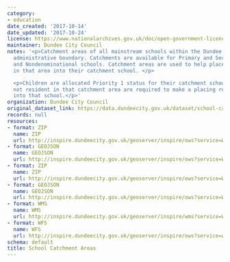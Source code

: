 ```yaml
---
category:
- education
date_created: '2017-10-14'
date_updated: '2017-10-24'
license: https://www.nationalarchives.gov.uk/doc/open-government-licence/version/3/
maintainer: Dundee City Council
notes: '<p>Catchment areas of all mainstream schools within the Dundee City Council
  administrative boundary. Catchments are available for Primary and Secondary, Denominational
  and Nondenominational schools. Catchment areas are used to help place children resident
  in that area into their catchment school. </p>

  <p>Children are allocated Priority 1 status for their catchment school. Other children
  not resident in that catchment area are required to make a placing request for entry
  into that school.</p>'
organization: Dundee City Council
original_dataset_link: https://data.dundeecity.gov.uk/dataset/school-catchment-areas
records: null
resources:
- format: ZIP
  name: ZIP
  url: http://inspire.dundeecity.gov.uk/geoserver/inspire/ows?service=WFS&version=1.0.0&request=GetFeature&typeName=inspire:SCHOOL_CATCHMENTS_PRIMARY&maxFeatures=50&outputFormat=SHAPE-ZIP
- format: GEOJSON
  name: GEOJSON
  url: http://inspire.dundeecity.gov.uk/geoserver/inspire/ows?service=WFS&version=1.0.0&request=GetFeature&typeName=inspire:SCHOOL_CATCHMENTS_PRIMARY&maxFeatures=100&outputFormat=application%2Fjson&srsName=EPSG:3857
- format: ZIP
  name: ZIP
  url: http://inspire.dundeecity.gov.uk/geoserver/inspire/ows?service=WFS&version=1.0.0&request=GetFeature&typeName=inspire:SCHOOL_CATCHMENTS_SECONDARY&maxFeatures=100&outputFormat=SHAPE-ZIP
- format: GEOJSON
  name: GEOJSON
  url: http://inspire.dundeecity.gov.uk/geoserver/inspire/ows?service=WFS&version=1.0.0&request=GetFeature&typeName=inspire:SCHOOL_CATCHMENTS_SECONDARY&maxFeatures=100&outputFormat=application%2Fjson&srsName=EPSG:3857
- format: WMS
  name: WMS
  url: http://inspire.dundeecity.gov.uk/geoserver/inspire/wms?service=WMS&version=1.3.0&request=getCapabilities
- format: WFS
  name: WFS
  url: http://inspire.dundeecity.gov.uk/geoserver/inspire/ows?service=wfs&request=getCapabilities
schema: default
title: School Catchment Areas
---
```

